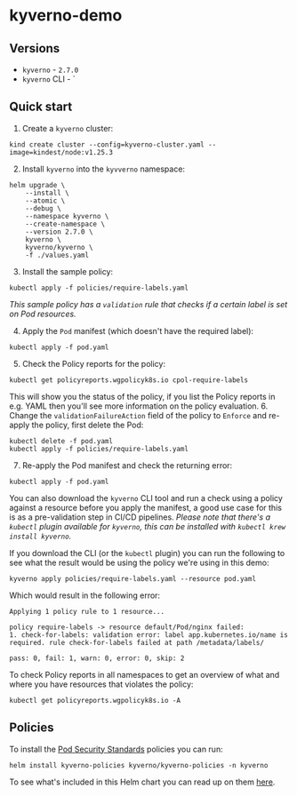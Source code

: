 # kyverno-demo

## Versions

* `kyverno` - `2.7.0`
* `kyverno` CLI - `

## Quick start

1. Create a `kyverno` cluster:
```
kind create cluster --config=kyverno-cluster.yaml --image=kindest/node:v1.25.3
```

2. Install `kyverno` into the `kyvverno` namespace:
```
helm upgrade \
    --install \
    --atomic \
    --debug \
    --namespace kyverno \
    --create-namespace \
    --version 2.7.0 \
    kyverno \
    kyverno/kyverno \
    -f ./values.yaml
```

3. Install the sample policy:
```
kubectl apply -f policies/require-labels.yaml
```
_This sample policy has a `validation` rule that checks if a certain label is set on Pod resources._

4. Apply the `Pod` manifest (which doesn't have the required label):
```
kubectl apply -f pod.yaml
```
5. Check the Policy reports for the policy:
```
kubectl get policyreports.wgpolicyk8s.io cpol-require-labels
```
This will show you the status of the policy, if you list the Policy reports in e.g. YAML then you'll see more information on the policy evaluation.
6. Change the `validationFailureAction` field of the policy to `Enforce` and re-apply the policy, first delete the Pod:
```
kubectl delete -f pod.yaml
kubectl apply -f policies/require-labels.yaml
```

7. Re-apply the Pod manifest and check the returning error:
```
kubectl apply -f pod.yaml
```

You can also download the `kyverno` CLI tool and run a check using a policy against a resource before you apply the manifest, a good use case for this is as a pre-validation step in CI/CD pipelines. _Please note that there's a `kubectl` plugin available for `kyverno`, this can be installed with `kubectl krew install kyverno`._

If you download the CLI (or the `kubectl` plugin) you can run the following to see what the result would be using the policy we're using in this demo:
```
kyverno apply policies/require-labels.yaml --resource pod.yaml
```
Which would result in the following error:
```
Applying 1 policy rule to 1 resource...

policy require-labels -> resource default/Pod/nginx failed:
1. check-for-labels: validation error: label app.kubernetes.io/name is required. rule check-for-labels failed at path /metadata/labels/

pass: 0, fail: 1, warn: 0, error: 0, skip: 2
```

To check Policy reports in all namespaces to get an overview of what and where you have resources that violates the policy:
```
kubectl get policyreports.wgpolicyk8s.io -A
```

## Policies

To install the [Pod Security Standards](https://kubernetes.io/docs/concepts/security/pod-security-standards/) policies you can run:
```
helm install kyverno-policies kyverno/kyverno-policies -n kyverno
```
To see what's included in this Helm chart you can read up on them [here](https://kyverno.io/policies/pod-security/).